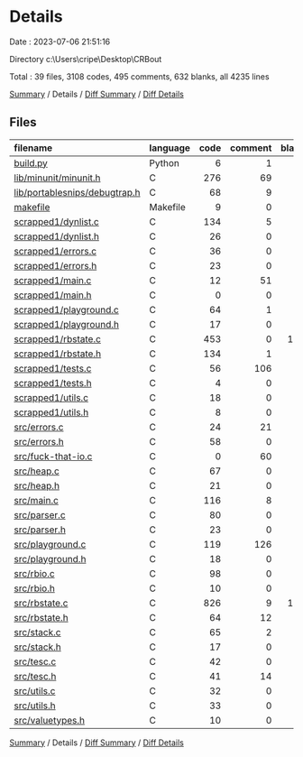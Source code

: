 # Details

Date : 2023-07-06 21:51:16

Directory c:\\Users\\cripe\\Desktop\\CRBout

Total : 39 files,  3108 codes, 495 comments, 632 blanks, all 4235 lines

[Summary](results.md) / Details / [Diff Summary](diff.md) / [Diff Details](diff-details.md)

## Files
| filename | language | code | comment | blank | total |
| :--- | :--- | ---: | ---: | ---: | ---: |
| [build.py](/build.py) | Python | 6 | 1 | 3 | 10 |
| [lib/minunit/minunit.h](/lib/minunit/minunit.h) | C | 276 | 69 | 46 | 391 |
| [lib/portablesnips/debugtrap.h](/lib/portablesnips/debugtrap.h) | C | 68 | 9 | 6 | 83 |
| [makefile](/makefile) | Makefile | 9 | 0 | 4 | 13 |
| [scrapped1/dynlist.c](/scrapped1/dynlist.c) | C | 134 | 5 | 37 | 176 |
| [scrapped1/dynlist.h](/scrapped1/dynlist.h) | C | 26 | 0 | 5 | 31 |
| [scrapped1/errors.c](/scrapped1/errors.c) | C | 36 | 0 | 8 | 44 |
| [scrapped1/errors.h](/scrapped1/errors.h) | C | 23 | 0 | 7 | 30 |
| [scrapped1/main.c](/scrapped1/main.c) | C | 12 | 51 | 5 | 68 |
| [scrapped1/main.h](/scrapped1/main.h) | C | 0 | 0 | 1 | 1 |
| [scrapped1/playground.c](/scrapped1/playground.c) | C | 64 | 1 | 14 | 79 |
| [scrapped1/playground.h](/scrapped1/playground.h) | C | 17 | 0 | 6 | 23 |
| [scrapped1/rbstate.c](/scrapped1/rbstate.c) | C | 453 | 0 | 137 | 590 |
| [scrapped1/rbstate.h](/scrapped1/rbstate.h) | C | 134 | 1 | 15 | 150 |
| [scrapped1/tests.c](/scrapped1/tests.c) | C | 56 | 106 | 10 | 172 |
| [scrapped1/tests.h](/scrapped1/tests.h) | C | 4 | 0 | 2 | 6 |
| [scrapped1/utils.c](/scrapped1/utils.c) | C | 18 | 0 | 4 | 22 |
| [scrapped1/utils.h](/scrapped1/utils.h) | C | 8 | 0 | 6 | 14 |
| [src/errors.c](/src/errors.c) | C | 24 | 21 | 12 | 57 |
| [src/errors.h](/src/errors.h) | C | 58 | 0 | 12 | 70 |
| [src/fuck-that-io.c](/src/fuck-that-io.c) | C | 0 | 60 | 0 | 60 |
| [src/heap.c](/src/heap.c) | C | 67 | 0 | 12 | 79 |
| [src/heap.h](/src/heap.h) | C | 21 | 0 | 6 | 27 |
| [src/main.c](/src/main.c) | C | 116 | 8 | 23 | 147 |
| [src/parser.c](/src/parser.c) | C | 80 | 0 | 12 | 92 |
| [src/parser.h](/src/parser.h) | C | 23 | 0 | 6 | 29 |
| [src/playground.c](/src/playground.c) | C | 119 | 126 | 23 | 268 |
| [src/playground.h](/src/playground.h) | C | 18 | 0 | 5 | 23 |
| [src/rbio.c](/src/rbio.c) | C | 98 | 0 | 19 | 117 |
| [src/rbio.h](/src/rbio.h) | C | 10 | 0 | 3 | 13 |
| [src/rbstate.c](/src/rbstate.c) | C | 826 | 9 | 112 | 947 |
| [src/rbstate.h](/src/rbstate.h) | C | 64 | 12 | 12 | 88 |
| [src/stack.c](/src/stack.c) | C | 65 | 2 | 15 | 82 |
| [src/stack.h](/src/stack.h) | C | 17 | 0 | 4 | 21 |
| [src/tesc.c](/src/tesc.c) | C | 42 | 0 | 4 | 46 |
| [src/tesc.h](/src/tesc.h) | C | 41 | 14 | 17 | 72 |
| [src/utils.c](/src/utils.c) | C | 32 | 0 | 5 | 37 |
| [src/utils.h](/src/utils.h) | C | 33 | 0 | 9 | 42 |
| [src/valuetypes.h](/src/valuetypes.h) | C | 10 | 0 | 5 | 15 |

[Summary](results.md) / Details / [Diff Summary](diff.md) / [Diff Details](diff-details.md)